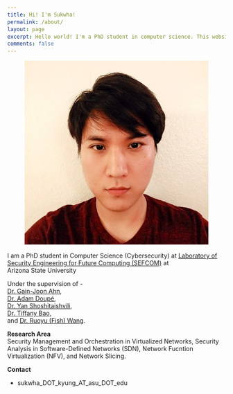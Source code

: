 ```yaml
---
title: Hi! I'm Sukwha!
permalink: /about/
layout: page
excerpt: Hello world! I'm a PhD student in computer science. This website is about my projects and gibberish on computer things XD
comments: false
---
```


<figure>
<img src="assets/img/me.jpg" alt="me">
</figure>

I am a PhD student in Computer Science (Cybersecurity) at
<a href="https://sefcom.asu.edu" target="_blank" rel="noopener">Laboratory of Security Engineering for Future Computing (SEFCOM)</a> at  
Arizona State University

Under the supervision of -  
<a href="http://www.public.asu.edu/~gahn1/" target="_blank" rel="noopener">Dr. Gain-Joon Ahn</a>,  
<a href="https://adamdoupe.com/" target="_blank" rel="noopener">Dr. Adam Doupé</a>,  
<a href="https://www.yancomm.net/" target="_blank" rel="noopener">Dr. Yan Shoshitaishvili</a>,  
<a href="https://www.tiffanybao.com/" target="_blank" rel="noopener">Dr. Tiffany Bao</a>,  
and <a href="https://rev.fish/" target="_blank" rel="noopener">Dr. Ruoyu (Fish) Wang</a>.

**Research Area**  
Security Management and Orchestration in Virtualized Networks, 
Security Analysis in Software-Defined Networks (SDN), Network Fucntion Virtualization (NFV), and Network Slicing.

**Contact**  
- sukwha_DOT_kyung_AT_asu_DOT_edu
